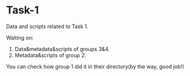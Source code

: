 # Task-1
Data and scripts related to Task 1.

Waiting on:
1) Data&metadata&scripts of groups 3&4.
2) Metadata&scripts of group 2.

You can check how group 1 did it in their directory(by the way, good job!)
